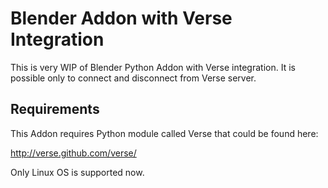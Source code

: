 Blender Addon with Verse Integration
=====================================

This is very WIP of Blender Python Addon with Verse integration. It is
possible only to connect and disconnect from Verse server.

## Requirements ##

This Addon requires Python module called Verse that could be found here:

http://verse.github.com/verse/

Only Linux OS is supported now.
